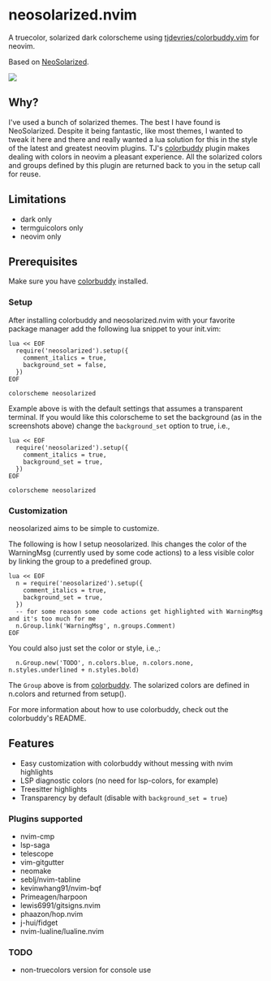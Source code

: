 # neosolarized.nvim

A truecolor, solarized dark colorscheme using [tjdevries/colorbuddy.vim](https://github.com/tjdevries/colorbuddy.vim) for neovim.

Based on [NeoSolarized](https://github.com/overcache/NeoSolarized).

![](https://github.com/svrana/neosolarized.nvim/blob/assets/assets/screenshot1.png)

## Why?

I've used a bunch of solarized themes. The best I have found is NeoSolarized. Despite it
being fantastic, like most themes, I wanted to tweak it here and there and really wanted a
lua solution for this in the style of the latest and greatest neovim plugins. TJ's
[colorbuddy](https://github.com/tjdevries/colorbuddy.vim) plugin makes dealing with colors in neovim
a pleasant experience. All the solarized colors and groups defined by this plugin are returned back
to you in the setup call for reuse.

## Limitations

- dark only
- termguicolors only
- neovim only

## Prerequisites

Make sure you have [colorbuddy](https://github.com/tjdevries/colorbuddy.vim) installed.

### Setup

After installing colorbuddy and neosolarized.nvim with your favorite package manager add
the following lua snippet to your init.vim:

```
lua << EOF
  require('neosolarized').setup({
    comment_italics = true,
    background_set = false,
  })
EOF

colorscheme neosolarized
```

Example above is with the default settings that assumes a transparent terminal. If you
would like this colorscheme to set the background (as in the screenshots above) change the
`background_set` option to true, i.e.,

```
lua << EOF
  require('neosolarized').setup({
    comment_italics = true,
    background_set = true,
  })
EOF

colorscheme neosolarized
```

### Customization

neosolarized aims to be simple to customize.

The following is how I setup neosolarized. Ihis changes the color of the WarningMsg
(currently used by some code actions) to a less visible color by linking the group to a
predefined group.

```
lua << EOF
  n = require('neosolarized').setup({
    comment_italics = true,
    background_set = true,
  })
  -- for some reason some code actions get highlighted with WarningMsg and it's too much for me
  n.Group.link('WarningMsg', n.groups.Comment)
EOF
```

You could also just set the color or style, i.e.,:

```
  n.Group.new('TODO', n.colors.blue, n.colors.none, n.styles.underlined + n.styles.bold)
```

The `Group` above is from [colorbuddy](https://github.com/tjdevries/colorbuddy.vim). The
solarized colors are defined in n.colors and returned from setup().

For more information about how to use colorbuddy, check out the colorbuddy's README.

## Features

- Easy customization with colorbuddy without messing with nvim highlights
- LSP diagnostic colors (no need for lsp-colors, for example)
- Treesitter highlights
- Transparency by default (disable with `background_set = true`)

### Plugins supported

- nvim-cmp
- lsp-saga
- telescope
- vim-gitgutter
- neomake
- seblj/nvim-tabline
- kevinwhang91/nvim-bqf
- Primeagen/harpoon
- lewis6991/gitsigns.nvim
- phaazon/hop.nvim
- j-hui/fidget
- nvim-lualine/lualine.nvim

### TODO

- non-truecolors version for console use
